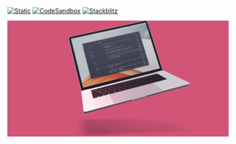 [![Static](https://img.shields.io/badge/demo-%23646CFF.svg?logo=html5&logoColor=white)](https://pmndrs.github.io/examples/floating-laptop)
[![CodeSandbox](https://img.shields.io/badge/codesandbox-040404?logo=codesandbox&logoColor=DBDBDB)](https://codesandbox.io/s/github/pmndrs/examples/tree/main/demos/floating-laptop)
[![Stackblitz](https://img.shields.io/badge/stackblitz-fff?logo=Stackblitz&logoColor=1389FD)](https://stackblitz.com/github/pmndrs/examples/tree/main/demos/floating-laptop)

![](thumbnail.png)
